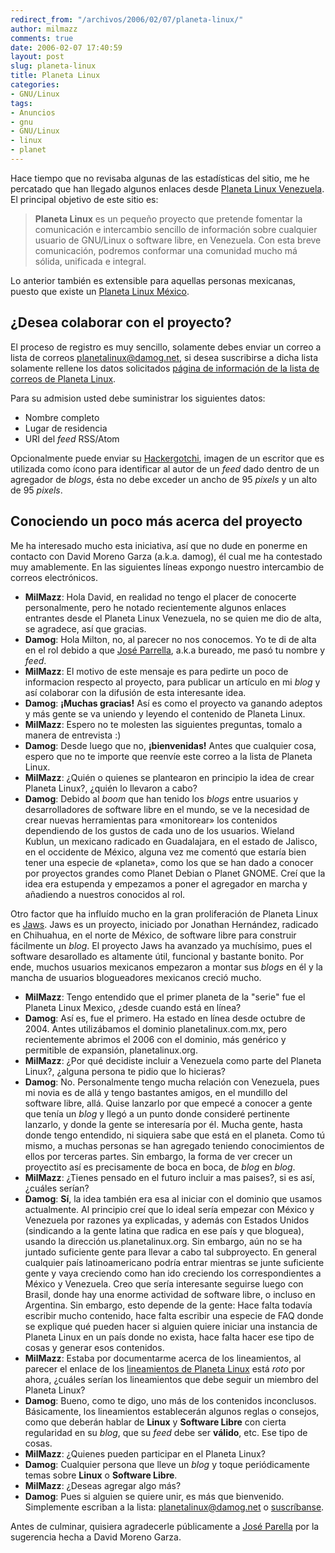 ```yaml
---
redirect_from: "/archivos/2006/02/07/planeta-linux/"
author: milmazz
comments: true
date: 2006-02-07 17:40:59
layout: post
slug: planeta-linux
title: Planeta Linux
categories:
- GNU/Linux
tags:
- Anuncios
- gnu
- GNU/Linux
- linux
- planet
---
```


Hace tiempo que no revisaba algunas de las estadísticas del sitio, me he percatado que han llegado algunos enlaces desde [Planeta Linux Venezuela](http://planetalinux.org/ve). El principal objetivo de este sitio es:

> **Planeta Linux** es un pequeño proyecto que pretende fomentar la comunicación e intercambio sencillo de información sobre cualquier usuario de GNU/Linux o software libre, en Venezuela. Con esta breve comunicación, podremos conformar una comunidad mucho má sólida, unificada e integral.

Lo anterior también es extensible para aquellas personas mexicanas, puesto que existe un [Planeta Linux México](http://planetalinux.org/mx).

## ¿Desea colaborar con el proyecto?

El proceso de registro es muy sencillo, solamente debes enviar un correo a lista de correos [planetalinux@damog.net](mailto:planetalinux@damog.net), si desea suscribirse a dicha lista solamente rellene los datos solicitados [página de información de la lista de correos de Planeta Linux](http://damog.net/mailman/listinfo/planetalinux_damog.net).

Para su admision usted debe suministrar los siguientes datos:

  * Nombre completo
  * Lugar de residencia
  * URI del _feed_ RSS/Atom

Opcionalmente puede enviar su [Hackergotchi](http://en.wikipedia.org/wiki/Hackergotchi), imagen de un escritor que es utilizada como ícono para identificar al autor de un _feed_ dado dentro de un agregador de _blogs_, ésta no debe exceder un ancho de 95 _pixels_ y un alto de 95 _pixels_.

## Conociendo un poco más acerca del proyecto

Me ha interesado mucho esta iniciativa, así que no dude en ponerme en contacto con David Moreno Garza (a.k.a. damog), él cual me ha contestado muy amablemente. En las siguientes líneas expongo nuestro intercambio de correos electrónicos.

 * __MilMazz__: Hola David, en realidad no tengo el placer de conocerte personalmente, pero he notado recientemente algunos enlaces entrantes desde el Planeta Linux Venezuela, no se quien me dio de alta, se agradece, así que gracias.
 * __Damog__: Hola Milton, no, al parecer no nos conocemos. Yo te di de alta en el rol debido a que [José Parrella](http://bureado.unplug.org.ve/), a.k.a bureado, me pasó tu nombre y _feed_.
 * __MilMazz__: El motivo de este mensaje es para pedirte un poco de informacion respecto al proyecto, para publicar un artículo en mi _blog_ y así colaborar con la difusión de esta interesante idea.
 * __Damog__: **¡Muchas gracias!** Así es como el proyecto va ganando adeptos y más gente se va uniendo y leyendo el contenido de Planeta Linux.
 * __MilMazz__: Espero no te molesten las siguientes preguntas, tomalo a manera de entrevista :)
 * __Damog__: Desde luego que no, **¡bienvenidas!** Antes que cualquier cosa, espero que no te importe que reenvíe este correo a la lista de Planeta Linux.
 * __MilMazz__: ¿Quién o quienes se plantearon en principio la idea de crear Planeta Linux?, ¿quién lo llevaron a cabo?
 * __Damog__: Debido al _boom_ que han tenido los _blogs_ entre usuarios y desarrolladores de software libre en el mundo, se ve la necesidad de crear nuevas herramientas para «monitorear» los contenidos dependiendo de los gustos de cada uno de los usuarios. Wieland Kublun, un mexicano radicado en Guadalajara, en el estado de Jalisco, en el occidente de México, alguna vez me comentó que estaría bien tener una especie de «planeta», como los que se han dado a conocer por proyectos grandes como Planet Debian o Planet GNOME. Creí que la idea era estupenda y empezamos a poner el agregador en marcha y añadiendo a nuestros conocidos al rol.

  Otro factor que ha influído mucho en la gran proliferación de Planeta Linux es [Jaws](http://www.jaws-project.com). Jaws es un proyecto, iniciado por Jonathan Hernández, radicado en Chihuahua, en el norte de México, de software libre para construir fácilmente un _blog_. El proyecto Jaws ha avanzado ya muchísimo, pues el software desarollado es altamente útil, funcional y bastante bonito. Por ende, muchos usuarios mexicanos empezaron a montar sus _blogs_ en él y la mancha de usuarios blogueadores mexicanos creció mucho.
 * __MilMazz__: Tengo entendido que el primer planeta de la "serie" fue el Planeta Linux Mexico, ¿desde cuando está en línea?
 * __Damog__: Así es, fue el primero. Ha estado en línea desde octubre de 2004. Antes utilizábamos el dominio planetalinux.com.mx, pero recientemente abrimos el 2006 con el dominio, más genérico y permitible de expansión, planetalinux.org.
 * __MilMazz__: ¿Por qué decidiste incluir a Venezuela como parte del Planeta Linux?, ¿alguna persona te pidio que lo hicieras?
 * __Damog__: No. Personalmente tengo mucha relación con Venezuela, pues mi novia es de allá y tengo bastantes amigos, en el mundillo del software libre, allá. Quise lanzarlo por que empecé a conocer a gente que tenía un _blog_ y llegó a un punto donde consideré pertinente lanzarlo, y donde la gente se interesaría por él. Mucha gente, hasta donde tengo entendido, ni siquiera sabe que está en el planeta. Como tú mismo, a muchas personas se han agregado teniendo conocimientos de ellos por terceras partes. Sin embargo, la forma de ver crecer un proyectito así es precisamente de boca en boca, de _blog_ en _blog_.
 * __MilMazz__: ¿Tienes pensado en el futuro incluir a mas paises?, si es así, ¿cuáles serían?
 * __Damog__: **Sí**, la idea también era esa al iniciar con el dominio que usamos actualmente. Al principio creí que lo ideal sería empezar con México y Venezuela por razones ya explicadas, y además con Estados Unidos (sindicando a la gente latina que radica en ese país y que bloguea), usando la dirección us.planetalinux.org. Sin embargo, aún no se ha juntado suficiente gente para llevar a cabo tal subproyecto. En general cualquier país latinoamericano podría entrar mientras se junte suficiente gente y vaya creciendo como han ido creciendo los correspondientes a México y Venezuela. Creo que sería interesante seguirse luego con Brasil, donde hay una enorme actividad de software libre, o incluso en Argentina. Sin embargo, esto depende de la gente: Hace falta todavía escribir mucho contenido, hace falta escribir una especie de FAQ donde se explique qué pueden hacer si alguien quiere iniciar una instancia de Planeta Linux en un país donde no exista, hace falta hacer ese tipo de cosas y generar esos contenidos.
 * __MilMazz__: Estaba por documentarme acerca de los lineamientos, al parecer el enlace de los [lineamientos de Planeta Linux](http://www.planetalinux.org/lineamientos.html) está _roto_ por ahora, ¿cuáles serían los lineamientos que debe seguir un miembro del Planeta Linux?
 * __Damog__: Bueno, como te digo, uno más de los contenidos inconclusos. Básicamente, los lineamientos establecerán algunos reglas o consejos, como que deberán hablar de **Linux** y **Software Libre** con cierta regularidad en su _blog_, que su _feed_ debe ser **válido**, etc. Ese tipo de cosas.
 * __MilMazz__: ¿Quienes pueden participar en el Planeta Linux?
 * __Damog__: Cualquier persona que lleve un _blog_ y toque periódicamente temas sobre **Linux** o **Software Libre**.
 * __MilMazz__: ¿Deseas agregar algo más?
 * __Damog__: Pues si alguien se quiere unir, es más que bienvenido. Simplemente escriban a la lista: [planetalinux@damog.net](mailto:planetalinux@damog.net) o [suscríbanse](http://damog.net/mailman/listinfo/planetalinux_damog.net).

Antes de culminar, quisiera agradecerle públicamente a [José Parella](http://bureado.unplug.org.ve/) por la sugerencia hecha a David Moreno Garza.
